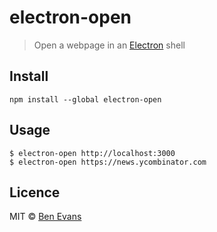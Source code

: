 # electron-open

> Open a webpage in an [Electron](http://electron.atom.io) shell

## Install

    npm install --global electron-open

## Usage

    $ electron-open http://localhost:3000
    $ electron-open https://news.ycombinator.com

## Licence

MIT © [Ben Evans](http://bensbit.co.uk)
